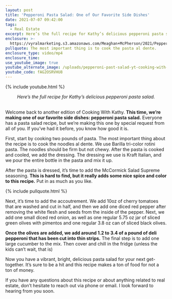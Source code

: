 ```yaml
---
layout: post
title: 'Pepperoni Pasta Salad: One of Our Favorite Side Dishes'
date: 2021-07-07 09:42:00
tags:
  - Real Estate
excerpt: Here’s the full recipe for Kathy’s delicious pepperoni pasta salad.
enclosure: >-
  https://vyralmarketing.s3.amazonaws.com/Meaghan+McPherson/2021/Pepperoni+Pasta+Salad_+One+of+Our+Favorite+Side+Dishes.mp4
pullquote: The most important thing is to cook the pasta al dente.
enclosure_type: video/mp4
enclosure_time:
use_youtube_image: true
youtube_alternate_image: /uploads/pepperoni-past-salad-yt-cooking-with-kathy.jpg
youtube_code: fAG2OSRVHU8
---
```

{% include youtube.html %}

<center><em>Here&rsquo;s the full recipe for Kathy&rsquo;s delicious pepperoni pasta salad.</em></center>

<center>&nbsp;</center>

Welcome back to another edition of Cooking With Kathy. **This time, we’re making one of our favorite side dishes: pepperoni pasta salad.** Everyone has a pasta salad recipe, but we’re making this one by special request from all of you. If you’ve had it before, you know how good it is.

First, start by cooking two pounds of pasta. The most important thing about the recipe is to cook the noodles al dente. We use Barilla tri-color rotini pasta. The noodles should be firm but not chewy. After the pasta is cooked and cooled, we add the dressing. The dressing we use is Kraft Italian, and we pour the entire bottle in the pasta and mix it up.

After the pasta is dressed, it’s time to add the McCormick Salad Supreme seasoning. **This is hard to find, but it really adds some nice spice and color to this recipe.** Put in as much as you like.

{% include pullquote.html %}

Next, it’s time to add the accoutrement. We add 10oz of cherry tomatoes that are washed and cut in half, and then we add one diced red pepper after removing the white flesh and seeds from the inside of the pepper. Next, we add one small diced red onion, as well as one regular 5.75 oz jar of sliced green olives with pimentos and one regular 3.8 oz can of sliced black olives.

**Once the olives are added, we add around 1.2 to 3.4 of a pound of deli pepperoni that has been cut into thin strips.** The final step is to add one large cucumber to the mix. Then cover and chill in the fridge (unless the kids can’t wait, that is)

Now you have a vibrant, bright, delicious pasta salad for your next get-together. It’s sure to be a hit and this recipe makes a ton of food for not a ton of money.

If you have any questions about this recipe or about anything related to real estate, don’t hesitate to reach out via phone or email. I look forward to hearing from you soon.
